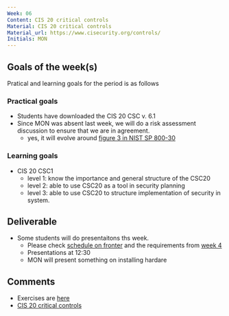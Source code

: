 ```yaml
---
Week: 06
Content: CIS 20 critical controls
Material: CIS 20 critical controls
Material_url: https://www.cisecurity.org/controls/
Initials: MON
---
```


## Goals of the week(s)
Pratical and learning goals for the period is as follows

### Practical goals
* Students have downloaded the CIS 20 CSC v. 6.1
* Since MON was absent last week, we will do a risk assessment discussion to ensure that we are in agreement.
  * yes, it will evolve around [figure 3 in NIST SP 800-30](http://dx.doi.org/10.6028/NIST.SP.800-30r1#page=21)

### Learning goals
* CIS 20 CSC1
  * level 1: know the importance and general structure of the CSC20
  * level 2: able to use CSC20 as a tool in security planning 
  * level 3: able to use CSC20 to structure implementation of security in system.
        
## Deliverable
* Some students will do presentaitons ths week. 
    * Please check [schedule on fronter](https://fronter.com/eal/links/files.phtml/1261825527$31048836$/2nd+Semester/IT+Security/ITT2+ITS+presentations.pdf)  and the requirements from [week 4](ww04-introduction.md)
    * Presentations at 12:30
    * MON will present something on installing hardare

## Comments
* Exercises are [here](../materials/ww06-exercises.md)
* [CIS 20 critical controls](https://www.cisecurity.org/controls/)
